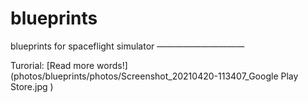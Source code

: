 # blueprints
blueprints for spaceflight simulator 
——————————

Turorial:
[Read more words!](photos/blueprints/photos/Screenshot_20210420-113407_Google Play Store.jpg
)

